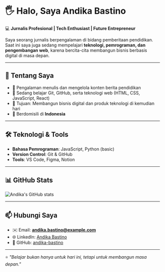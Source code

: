 # 🖐️ Halo, Saya Andika Bastino  

💻 **Jurnalis Profesional | Tech Enthusiast | Future Entrepreneur**  

Saya seorang jurnalis berpengalaman di bidang pemberitaan pendidikan.  
Saat ini saya juga sedang mempelajari **teknologi, pemrograman, dan pengembangan web**, karena bercita-cita membangun bisnis berbasis digital di masa depan.  

---

## 🚀 Tentang Saya
- 📰 Pengalaman menulis dan mengelola konten berita pendidikan  
- 🌱 Sedang belajar Git, GitHub, serta teknologi web (HTML, CSS, JavaScript, React)  
- 🎯 Tujuan: Membangun bisnis digital dan produk teknologi di kemudian hari  
- 📍 Berdomisili di **Indonesia**  

---

## 🛠️ Teknologi & Tools
- **Bahasa Pemrograman**: JavaScript, Python (basic)  
- **Version Control**: Git & GitHub  
- **Tools**: VS Code, Figma, Notion  

---

## 📊 GitHub Stats
![Andika's GitHub stats](https://github-readme-stats.vercel.app/api?username=andika-bastino&show_icons=true&theme=tokyonight)

---

## 📫 Hubungi Saya
- ✉️ Email: **andika.bastino@example.com**  
- 🌐 LinkedIn: [Andika Bastino](https://linkedin.com/in/andika-bastino)  
- 🐙 GitHub: [andika-bastino](https://github.com/andika-bastino)  

---

⭐️ *"Belajar bukan hanya untuk hari ini, tetapi untuk membangun masa depan."*  

<!--
**agtusasiandika-gif/agtusasiandika-gif** is a ✨ _special_ ✨ repository because its `README.md` (this file) appears on your GitHub profile.

Here are some ideas to get you started:

- 🔭 I’m currently working on ...
- 🌱 I’m currently learning ...
- 👯 I’m looking to collaborate on ...
- 🤔 I’m looking for help with ...
- 💬 Ask me about ...
- 📫 How to reach me: ...
- 😄 Pronouns: ...
- ⚡ Fun fact: ...
-->

